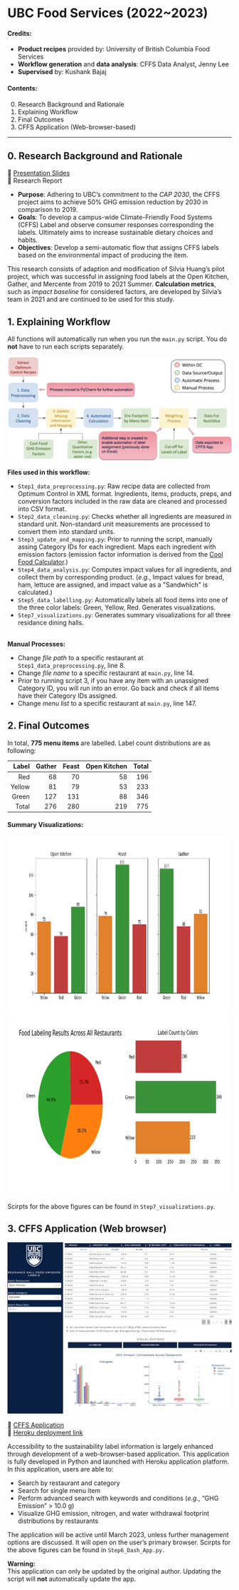 # UBC Food Services (2022~2023)

#### Credits:
- **Product recipes** provided by: University of British Columbia Food Services
- **Workflow generation** and **data analysis**: CFFS Data Analyst, Jenny Lee
- **Supervised** by: Kushank Bajaj

#### Contents:
0. Research Background and Rationale
1. Explaining Workflow
2. Final Outcomes
3. CFFS Application (Web-browser-based)

---

## 0. Research Background and Rationale
🔗 [Presentation Slides](https://github.com/jlee2843/CFFS-22-23/blob/main/UBCFS/final_presentation.pdf)
<br>🔗 Research Report
- **Purpose**: Adhering to UBC’s commitment to the *CAP 2030*, the CFFS project aims to achieve 50% GHG emission reduction by 2030 in comparison to 2019. 
- **Goals**: To develop a campus-wide Climate-Friendly Food Systems (CFFS) Label and observe consumer responses corresponding the labels. Ultimately aims to increase sustainable dietary choices and habits. 
- **Objectives**: Develop a semi-automatic flow that assigns CFFS labels based on the environmental impact of producing the item. 

This research consists of adaption and modification of Silvia Huang’s pilot project, which was successful in assigning food labels at the Open Kitchen, Gather, and Mercente from 2019 to 2021 Summer. **Calculation metrics**, such as *impact baseline* for considered factors, are developed by Silvia’s team in 2021 and are continued to be used for this study.

## 1. Explaining Workflow

All functions will automatically run when you run the `main.py` script. You do **not** have to run each scripts separately. 

![UBCFS](image/CFFS_process.png)

**Files used in this workflow:**
- `Step1_data_preprocessing.py`: Raw recipe data are collected from Optimum Control in XML format. Ingredients, items, products, preps, and conversion factors included in the raw data are cleaned and processed into CSV format. 
- `Step2_data_cleaning.py`: Checks whether all ingredients are measured in standard unit. Non-standard unit measurements are processed to convert them into standard units. 
- `Step3_update_and_mapping.py`: Prior to running the script, manually assing Category IDs for each ingredient. Maps each ingredient with emission factors (emission factor information is derived from the [Cool Food Calculator](https://coolfood.org).)
- `Step4_data_analysis.py`: Computes impact values for all ingredients, and collect them by corresponding product. (*e.g.*, Impact values for bread, ham, lettuce are assigned, and impact value as a "Sandwhich" is calculated.)
- `Step5_data_labelling.py`: Automatically labels all food items into one of the three color labels: Green, Yellow, Red. Generates visualizations. 
- `Step7_visualizations.py`: Generates summary visualizations for all three residance dining halls. 

<br>**Manual Processes:**
- Change *file path* to a specific restaurant at `Step1_data_preprocessing.py`, line 8.
- Change *file name* to a specific restaurant at `main.py`, line 14.
- Prior to running script 3, if you have any item with an unassigned Category ID, you will run into an error. Go back and check if all items have their Category IDs assigned.
- Change *menu list* to a specific restaurant at `main.py`, line 147.


## 2. Final Outcomes

In total, **775 menu items** are labelled. Label count distributions are as following:

| Label        | Gather       | Feast  | Open Kitchen | Total |
| -------------: |-------------:| -----:| -----:| -----:| 
| Red      | 68 | 70 | 58 | 196 |
| Yellow      | 81 | 79 | 53 | 233 |
| Green      | 127 | 131 | 88 | 346 |
| Total | 276      | 280 | 219 | 775 |

#### Summary Visualizations:
<img src="image/results_summary.png" width="800" height="400">

<img src="image/general_summary.png" width="800" height="400">

Scirpts for the above figures can be found in `Step7_visualizations.py`. 

## 3. CFFS Application (Web browser)
![UBCFS](image/CFFS_app_hindsight.png)

🔗 [CFFS Application](https://cffs-app.herokuapp.com)
<br>🔗 [Heroku deployment link](https://dash.plotly.com/deployment)

Accessibility to the sustainability label information is largely enhanced through development of a web-browser-based application. This application is fully developed in Python and launched with Heroku application platform. In this application, users are able to:

- Search by restaurant and category
- Search for single menu item
- Perform advanced search with keywords and conditions (*e.g.*, “GHG Emission” > 10.0 g)
- Visualize GHG emission, nitrogen, and water withdrawal footprint distributions by restaurants

The application will be active until March 2023, unless further management options are discussed. It will open on the user’s primary browser. Scirpts for the above figures can be found in `Step6_Dash_App.py.`

**<red>Warning:**</red>
<br>This application can only be updated by the original author. Updating the script will **not** automatically update the app.
